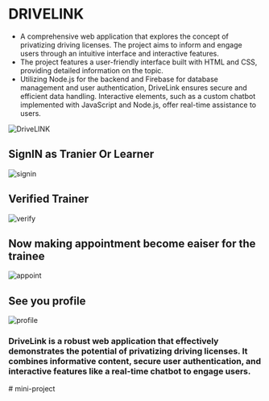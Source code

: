 # DRIVELINK 

* A comprehensive web application that explores the concept of privatizing driving licenses. The project aims to inform and engage users through an intuitive interface and interactive features.
* The project features a user-friendly interface built with HTML and CSS, providing detailed information on the topic.
* Utilizing Node.js for the backend and Firebase for database management and user authentication, DriveLink ensures secure and efficient data handling. Interactive elements, such as a custom chatbot implemented with JavaScript and Node.js, offer real-time assistance to users.

![DriveLINK](https://github.com/user-attachments/assets/797841c6-e558-494d-9459-3b66c424898c)

## SignIN as Tranier Or Learner

![signin](https://github.com/user-attachments/assets/19a60a3f-29d3-4ea3-af36-fa23cad4268a)

## Verified Trainer
![verify](https://github.com/user-attachments/assets/13d2bec5-fc8a-49f2-83c4-dd4343cbdd71)

## Now making appointment become eaiser for the trainee

![appoint](https://github.com/user-attachments/assets/f6b81a2e-2cf0-4b13-b634-2e9bc9e2f6db)

## See you profile
![profile](https://github.com/user-attachments/assets/7f9e4d1b-2534-4328-899f-54ed8a58586c)

### DriveLink is a robust web application that effectively demonstrates the potential of privatizing driving licenses. It combines informative content, secure user authentication, and interactive features like a real-time chatbot to engage users.
#   m i n i - p r o j e c t  
 